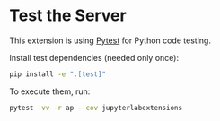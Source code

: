 # Test the Server

This extension is using [Pytest](https://docs.pytest.org/) for Python code testing.

Install test dependencies (needed only once):

```bash
pip install -e ".[test]"
```

To execute them, run:

```bash
pytest -vv -r ap --cov jupyterlabextensions
```
